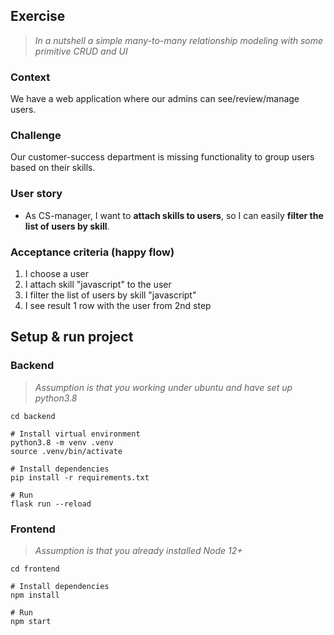 ## Exercise

> _In a nutshell a simple many-to-many relationship modeling with some primitive CRUD and UI_

### Context

We have a web application where our admins can see/review/manage users.

### Challenge

Our customer-success department is missing functionality to group users based on their skills.

### User story

- As CS-manager, I want to **attach skills to users**, so I can easily **filter the list of users by skill**.

### Acceptance criteria (happy flow)

1. I choose a user
2. I attach skill "javascript" to the user
3. I filter the list of users by skill "javascript"
4. I see result 1 row with the user from 2nd step

## Setup & run project

### Backend

> _Assumption is that you working under ubuntu and have set up python3.8_

```shell
cd backend

# Install virtual environment
python3.8 -m venv .venv
source .venv/bin/activate

# Install dependencies
pip install -r requirements.txt

# Run
flask run --reload
```

### Frontend

> _Assumption is that you already installed Node 12+_

```shell
cd frontend

# Install dependencies
npm install

# Run
npm start
```
